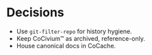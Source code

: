 # Decisions
- Use `git-filter-repo` for history hygiene.
- Keep CoCivium™ as archived, reference-only.
- House canonical docs in CoCache.

